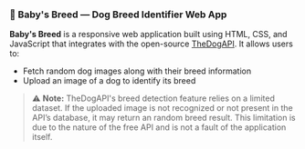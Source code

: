 ### 🐾 Baby's Breed — Dog Breed Identifier Web App

**Baby's Breed** is a responsive web application built using HTML, CSS, and JavaScript that integrates with the open-source [TheDogAPI](https://thedogapi.com). It allows users to:

* Fetch random dog images along with their breed information
* Upload an image of a dog to identify its breed

> ⚠️ **Note:** TheDogAPI's breed detection feature relies on a limited dataset. If the uploaded image is not recognized or not present in the API’s database, it may return an random breed result. This limitation is due to the nature of the free API and is not a fault of the application itself.


